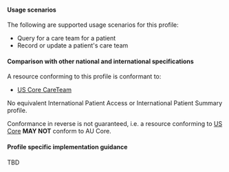 #### Usage scenarios

The following are supported usage scenarios for this profile:

- Query for a care team for a patient
- Record or update a patient's care team


#### Comparison with other national and international specifications

A resource conforming to this profile is conformant to:
- [US Core CareTeam](http://build.fhir.org/ig/HL7/US-Core/StructureDefinition-us-core-careteam.html)

No equivalent International Patient Access or International Patient Summary profile.

Conformance in reverse is not guaranteed, i.e. a resource conforming to [US Core](http://hl7.org/fhir/us/core) **MAY NOT** conform to AU Core.


#### Profile specific implementation guidance
TBD




